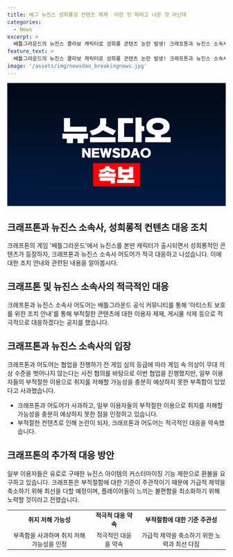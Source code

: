 ```yaml
---
title: 배그 뉴진스 성희롱성 컨텐츠 제재  이런 짓 하라고 나온 것 아닌데
categories:
  - News
excerpt: >
  배틀그라운드의 뉴진스 콜라보 캐릭터로 성희롱 콘텐츠 논란 발생! 크래프톤과 뉴진스 소속사, 이용자 제재 및 콘텐츠 삭제 등 적극 대응을 약속. 게임 내 캐릭터의 부적절한 의상 착용으로 인한 논란에 대해 사과하며, 부적절함 기준 주관성에 대응하기 위한 논의 중. 사용자 불편 최소화를 위한 노력 예고. 유로로 구매한 뉴진스 아이템에 대한 환불 요구에는 현재 논의 중이나, 최선을 다할 예정을 밝힘.
feature_text: >
  배틀그라운드의 뉴진스 콜라보 캐릭터로 성희롱 콘텐츠 논란 발생! 크래프톤과 뉴진스 소속사, 이용자 제재 및 콘텐츠 삭제 등 적극 대응을 약속. 게임 내 캐릭터의 부적절한 의상 착용으로 인한 논란에 대해 사과하며, 부적절함 기준 주관성에 대응하기 위한 논의 중. 사용자 불편 최소화를 위한 노력 예고. 유로로 구매한 뉴진스 아이템에 대한 환불 요구에는 현재 논의 중이나, 최선을 다할 예정을 밝힘.
image: '/assets/img/newsdao_breakingnews.jpg'
---
```


<p><img src="/assets/img/newsdao_breakingnews.jpg" alt="pcversion 속보" /></p>

<h2 data-ke-size="size26">크래프톤과 뉴진스 소속사, 성희롱적 컨텐츠 대응 조치</h2>

<p data-ke-size="size16">크래프톤의 게임 '배틀그라운드'에서 뉴진스를 본딴 캐릭터가 출시되면서 성희롱적인 콘텐츠가 등장하자, 크래프톤과 뉴진스 소속사 어도어가 적극 대응하고 나섰습니다. 이에 대한 조치 안내와 관련된 내용을 알아봅시다.</p>

<h2 data-ke-size="size24">크래프톤 및 뉴진스 소속사의 적극적인 대응</h2>

<p data-ke-size="size16">크래프톤과 뉴진스 소속사 어도어는 배틀그라운드 공식 커뮤니티를 통해 '아티스트 보호를 위한 조치 안내'를 통해 부적절한 콘텐츠에 대한 이용자 제재, 게시물 삭제 등으로 적극적으로 대응하겠다는 공지를 했습니다.</p>

<h2 data-ke-size="size24">크래프톤과 뉴진스 소속사의 입장</h2>

<p data-ke-size="size16">크래프톤과 어도어는 협업을 진행하기 전 게임 심의 등급에 따라 게임 속 의상이 무대 의상 수준을 벗어나지 않는다는 사전 협의를 바탕으로 이번 협업을 진행했지만, 일부 이용자들의 부적절한 이용으로 취지를 저해할 가능성을 충분히 예상하지 못한 부족함이 있었다고 사과했습니다.</p>

<ul>
  <li>크래프톤과 어도어가 사과하고, 일부 이용자들의 부적절한 이용으로 취지를 저해할 가능성을 충분히 예상하지 못한 점을 인정하고 있습니다.</li>
  <li>부적절한 컨텐츠로 인해 논란이 되자, 크래프톤과 어도어는 적극적인 대응을 약속했습니다.</li>
</ul>

<h2 data-ke-size="size24">크래프톤의 추가적 대응 방안</h2>

<p data-ke-size="size16">일부 이용자들은 유로로 구매한 뉴진스 아이템의 커스터마이징 기능 제한으로 환불을 요구하고 있습니다. 크래프톤은 부적절함에 대한 기준이 주관적이기 때문에 가급적 제약을 축소하기 위해 최선을 다할 예정이며, 플레이어들이 느끼는 불편함을 최소화하기 위해 노력할 것이라고 전했습니다.</p>

<table>
  <tr>
    <td style="text-align: center; height: 17px;"><b>취지 저해 가능성</b></td>
    <td style="text-align: center; height: 17px;"><b>적극적 대응 약속</b></td>
    <td style="text-align: center; height: 17px;"><b>부적절함에 대한 기준 주관성</b></td>
  </tr>
  <tr>
    <td style="text-align: center; height: 17px;">부족함을 사과하며 취지 저해 가능성을 인정</td>
    <td style="text-align: center; height: 17px;">적극적인 대응을 약속</td>
    <td style="text-align: center; height: 17px;">가급적 제약을 축소하기 위한 노력과 최선 다짐</td>
  </tr>
</table>

<p data-ke-size="size16">&nbsp;</p>

